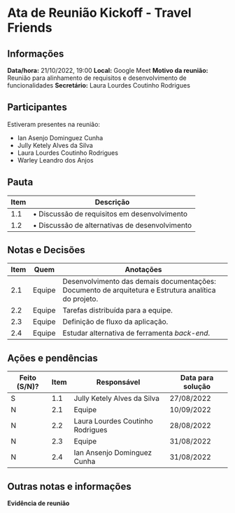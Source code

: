 # Ata de Reunião Kickoff - Travel Friends

## Informações
**Data/hora:** 21/10/2022, 19:00 
**Local:** Google Meet 
**Motivo da reunião:** Reunião para alinhamento de requisitos e desenvolvimento de funcionalidades
**Secretário:** Laura Lourdes Coutinho Rodrigues

## Participantes
Estiveram presentes na reunião:
- Ian Asenjo Dominguez Cunha
- Jully Ketely Alves da Silva
- Laura Lourdes Coutinho Rodrigues
- Warley Leandro dos Anjos

## Pauta

Item | Descrição
---- | ----
1.1 | • Discussão de requisitos em desenvolvimento
1.2 | • Discussão de alternativas de desenvolvimento

## Notas e Decisões
Item | Quem | Anotações |
---- | ---- | ---- |
2.1 | Equipe | Desenvolvimento das demais documentações: Documento de arquitetura e Estrutura analítica do projeto. |
2.2 | Equipe | Tarefas distribuída para a equipe. |
2.3 | Equipe | Definição de fluxo da aplicação. |
2.4 | Equipe | Estudar alternativa de ferramenta *back-end*. |

## Ações e pendências
| Feito (S/N)? | Item | Responsável | Data para solução |
| ---- | ---- | ---- | ---- |
| S | 1.1 | Jully Ketely Alves da Silva | 27/08/2022 |
| N | 2.1 | Equipe | 10/09/2022 |
| N | 2.2 | Laura Lourdes Coutinho Rodrigues | 28/08/2022 |
| N | 2.3 | Equipe | 31/08/2022 |
| N | 2.4 | Ian Ansenjo Dominguez Cunha | 31/08/2022 |

## Outras notas e informações

**Evidência de reunião**
